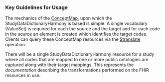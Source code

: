 ### Key Guidelines for Usage
The mechanics of the [ConceptMap](https://hl7.org/fhir/conceptmap.html), upon which the StudyDataDictionaryHarmony is based is simple. A single vocabulary (ValueSet) is required for each the source and the target and for each code in the source an element is created which identifies the target codes. Clients can query these ConceptMap resources via the [$translate](https://hl7.org/fhir/conceptmap-operation-translate.html) operation. 

There will be a single StudyDataDictionaryHarmony resource for a study where all codes that are mapped to one or more public ontologies are captured along with their target mappings. This represents the *documentation* describing the transformations performed on the FHIR resources in use. 